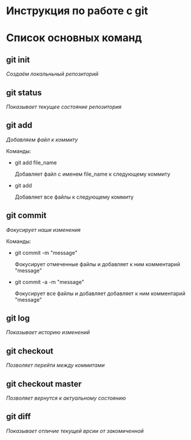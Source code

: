 # Инструкция по работе с git


# Список основных команд

## git init
*Создаём локальньный репозиторий*

## git status
*Показывает текущее состояние репозитория*

## git add 
*Добавляем файл к коммиту*

Команды:

* git add  file_name

  Добавляет файл с именем file_name к следующему коммиту

* git add 

  Добавляет все файлы к следующему коммиту

## git commit 
*Фокусирует наши изменения*

Команды:
* git commit -m "message"

  Фокусирует отмеченные файлы и добавляет к ним комментарий "message"

* git commit -a -m "message"

  Фокусирует все файлы и добавляет добавляет к ним комментарий "message"

## git log
*Показывает историю изменений*

## git checkout 
*Позволяет перейти между коммитами*

## git checkout master
*Позволяет вернутся к актуальному состоянию*

## git diff
*Показывает отличие текущей врсии от закомиченной*


  

